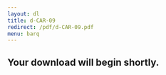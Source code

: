 ```yaml
---
layout: dl
title: d-CAR-09
redirect: /pdf/d-CAR-09.pdf
menu: barq
---
```

## Your download will begin shortly.
